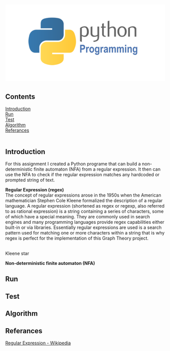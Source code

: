 # ![Markdown Here logo](https://github.com/GraceKeane/GraphTheoryProject_G00359990/blob/master/Logo.png) 

## Contents
[Introduction](#introduction)<br>
[Run](#run)<br>
[Test](#test)<br>
[Algorithm](#algorithm)<br>
[Referances](#referances)
<br></br>

## Introduction
For this assignment I created a Python programe that can build a non-deterministic finite automaton (NFA) from a regular expression. It then can use the NFA to check if the regular expression matches any hardcoded or prompted string of text. 

<b>Regular Expression (regex)</b><br>
The concept of regular expressions arose in the 1950s when the American mathematician Stephen Cole Kleene formalized the description of a regular language. A regular expression (shortened as regex or regexp, also referred to as rational expression) is a string containing a series of characters, some of which have a special meaning. They are commonly used in search engines and many programming languages provide regex capabilities either built-in or via libraries. Essentially regular expressions are used is a search pattern used for matching one or more characters within a string that is why regex is perfect for the implementation of this Graph Theory project.

<br>
<Regular Expression examples>
Kleene star

<b>Non-deterministic finite automaton (NFA)</b>

## Run

## Test

## Algorithm

## Referances
[Regular Expression - Wikipedia](https://en.wikipedia.org/wiki/Regular_expression)
